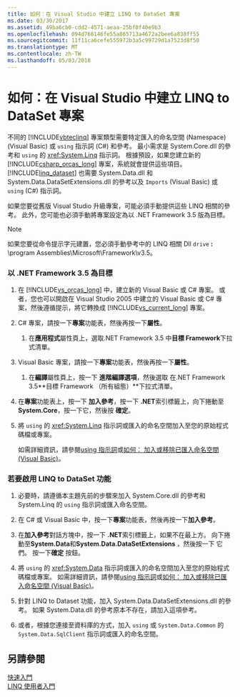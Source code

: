 ```yaml
---
title: 如何：在 Visual Studio 中建立 LINQ to DataSet 專案
ms.date: 03/30/2017
ms.assetid: 49ba6cb0-cdd2-4571-aeaa-25bf0f40e9b3
ms.openlocfilehash: 094d766146fe55a865713a4672a2bee6a838ff55
ms.sourcegitcommit: 11f11ca6cefe555972b3a5c99729d1a7523d8f50
ms.translationtype: MT
ms.contentlocale: zh-TW
ms.lasthandoff: 05/03/2018
---
```

# <a name="how-to-create-a-linq-to-dataset-project-in-visual-studio"></a>如何：在 Visual Studio 中建立 LINQ to DataSet 專案
不同的 [!INCLUDE[vbteclinq](../../../../includes/vbteclinq-md.md)] 專案類型需要特定匯入的命名空間 (Namespace) (Visual Basic) 或 `using` 指示詞 (C#) 和參考。 最小需求是 System.Core.dll 的參考和 `using` 的 <xref:System.Linq> 指示詞。 根據預設，如果您建立新的 [!INCLUDE[csharp_orcas_long](../../../../includes/csharp-orcas-long-md.md)] 專案，系統就會提供這些項目。 [!INCLUDE[linq_dataset](../../../../includes/linq-dataset-md.md)] 也需要 System.Data.dll 和 System.Data.DataSetExtensions.dll 的參考以及 `Imports` (Visual Basic) 或 `using` (C#) 指示詞。  
  
 如果您要從舊版 Visual Studio 升級專案，可能必須手動提供這些 LINQ 相關的參考。 此外，您可能也必須手動將專案設定為以 .NET Framework 3.5 版為目標。  
  
> [!NOTE]
>  如果您要從命令提示字元建置，您必須手動參考中的 LINQ 相關 Dll `drive` **:** \program Assemblies\Microsoft\Framework\v3.5。  
  
### <a name="to-target-the-net-framework-35"></a>以 .NET Framework 3.5 為目標  
  
1.  在 [!INCLUDE[vs_orcas_long](../../../../includes/vs-orcas-long-md.md)] 中，建立新的 Visual Basic 或 C# 專案。 或者，您也可以開啟在 Visual Studio 2005 中建立的 Visual Basic 或 C# 專案，然後遵循提示，將它轉換成 [!INCLUDE[vs_current_long](../../../../includes/vs-current-long-md.md)] 專案。  
  
2.  C# 專案，請按一下**專案**功能表，然後再按一下**屬性**。  
  
    1.  在**應用程式**屬性頁上，選取.NET Framework 3.5 中**目標 Framework**下拉式清單。  
  
3.  Visual Basic 專案，請按一下**專案**功能表，然後再按一下**屬性**。  
  
    1.  在**編譯**屬性頁上，按一下 **進階編譯選項**，然後選取 在.NET Framework 3.5**目標 Framework （所有組態）**下拉式清單。  
  
4.  在**專案**功能表上，按一下 **加入參考**，按一下  **.NET**索引標籤上，向下捲動至**System.Core**，按一下它，然後按  **確定**。  
  
5.  將 `using` 的 <xref:System.Linq> 指示詞或匯入的命名空間加入至您的原始程式碼檔或專案。  
  
     如需詳細資訊，請參閱[using 指示詞](~/docs/csharp/language-reference/keywords/using-directive.md)或[如何： 加入或移除已匯入命名空間 (Visual Basic)](/visualstudio/ide/how-to-add-or-remove-imported-namespaces-visual-basic)。  
  
### <a name="to-enable-linq-to-dataset-functionality"></a>若要啟用 LINQ to DataSet 功能  
  
1.  必要時，請遵循本主題先前的步驟來加入 System.Core.dll 的參考和 System.Linq 的 `using` 指示詞或匯入命名空間。  
  
2.  在 C# 或 Visual Basic 中，按一下**專案**功能表，然後再按一下**加入參考**。  
  
3.  在**加入參考**對話方塊中，按一下  **.NET**索引標籤上，如果不在最上方。 向下捲動至**System.Data**和**System.Data.DataSetExtensions** ，然後按一下 它們。 按一下**確定** 按鈕。  
  
4.  將 `using` 的 <xref:System.Data> 指示詞或匯入的命名空間加入至您的原始程式碼檔或專案。 如需詳細資訊，請參閱[using 指示詞](~/docs/csharp/language-reference/keywords/using-directive.md)或[如何： 加入或移除已匯入命名空間 (Visual Basic)](/visualstudio/ide/how-to-add-or-remove-imported-namespaces-visual-basic)。  
  
5.  針對 LINQ to Dataset 功能，加入 System.Data.DataSetExtensions.dll 的參考。 如果 System.Data.dll 的參考原本不存在，請加入這項參考。  
  
6.  或者，根據您連接至資料庫的方式，加入 `using` 或 `System.Data.Common` 的 `System.Data.SqlClient` 指示詞或匯入的命名空間。  
  
## <a name="see-also"></a>另請參閱  
 [快速入門](../../../../docs/framework/data/adonet/getting-started-linq-to-dataset.md)  
 [LINQ 使用者入門](http://msdn.microsoft.com/library/6cc9af04-950a-4cc3-83d4-2aeb4abe4de9)
